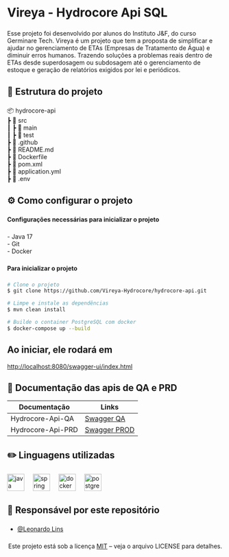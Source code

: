 <h1 align="left">Vireya - Hydrocore Api SQL</h1>

###

<p align="left">Esse projeto foi desenvolvido por alunos do Instituto J&F, do curso Germinare Tech. Vireya é um projeto  que tem a proposta de simplificar e ajudar no gerenciamento de ETAs (Empresas de Tratamento de Água) e diminuir erros humanos. Trazendo soluções a problemas reais dentro de ETAs desde superdosagem ou subdosagem até o gerenciamento de estoque e geração de relatórios exigidos por lei e periódicos.</p>

###

<h2 align="left">📂 Estrutura do projeto</h2>

###

<p align="left">📦 hydrocore-api<br> ┣ 📂 src<br> ┃ ┣ 📂 main<br> ┃ ┣ 📂 test<br> ┣ 📂 .github<br> ┣ 📄 README.md<br> ┣ 📄 Dockerfile<br> ┣ 📄 pom.xml<br> ┣ 📄 application.yml<br> ┣ 📄 .env</p>

###

<h2 align="left">⚙️ Como configurar o projeto</h2>

###

<h4 align="left">Configurações necessárias para inicializar o projeto</h4>

###

<p align="left">- Java 17<br>- Git<br>- Docker</p>

###

<h4 align="left">Para inicializar o projeto</h4>

###

```bash
# Clone o projeto
$ git clone https://github.com/Vireya-Hydrocore/hydrocore-api.git

# Limpe e instale as dependências
$ mvn clean install

# Builde o container PostgreSQL com docker
$ docker-compose up --build

```

## Ao iniciar, ele rodará em
[http://localhost:8080/swagger-ui/index.html](http://localhost:8080/swagger-ui/index.html)


###

<h2 align="left"> 📃 Documentação das apis de QA e PRD</h2>

| Documentação       | Links                                                                             |
| -----------------  | --------------------------------------------------------------------------------- |
| Hydrocore-Api-QA   | [Swagger QA](https://hydrocore-api-qa.onrender.com/swagger-ui/index.html#/)       |
| Hydrocore-Api-PRD  | [Swagger PROD](https://hydrocore-api-prod.onrender.com/swagger-ui/index.html#/)   |

###

<h2 align="left">✏️ Linguagens utilizadas</h2>

###

<div align="left">
  <img src="https://cdn.jsdelivr.net/gh/devicons/devicon/icons/java/java-original.svg" height="40" alt="java logo"  />
  <img width="12" />
  <img src="https://cdn.jsdelivr.net/gh/devicons/devicon/icons/spring/spring-original.svg" height="40" alt="spring logo"  />
  <img width="12" />
  <img src="https://cdn.simpleicons.org/docker/2496ED" height="40" alt="docker logo"  />
  <img width="12" />
  <img src="https://cdn.jsdelivr.net/gh/devicons/devicon/icons/postgresql/postgresql-original.svg" height="40" alt="postgresql logo"  />
</div>

### 

<h2 align="left"> 👤 Responsável por este repositório </h2>

###

- [@Leonardo Lins](https://github.com/leonardolinsz)

###

<p align="center">Este projeto está sob a licença <a href="https://opensource.org/licenses/MIT">MIT</a> – veja o arquivo LICENSE para detalhes.</p>
